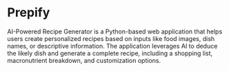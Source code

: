 # Prepify
AI-Powered Recipe Generator is a Python-based web application that helps users create personalized recipes based on inputs like food images, dish names, or descriptive information. The application leverages AI to deduce the likely dish and generate a complete recipe, including a shopping list, macronutrient breakdown, and customization options.
